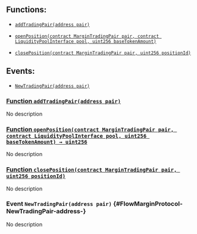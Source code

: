 ## Functions:

- [`addTradingPair(address pair)`](#FlowMarginProtocol-addTradingPair-address-)

- [`openPosition(contract MarginTradingPair pair, contract LiquidityPoolInterface pool, uint256 baseTokenAmount)`](#FlowMarginProtocol-openPosition-contract-MarginTradingPair-contract-LiquidityPoolInterface-uint256-)

- [`closePosition(contract MarginTradingPair pair, uint256 positionId)`](#FlowMarginProtocol-closePosition-contract-MarginTradingPair-uint256-)

## Events:

- [`NewTradingPair(address pair)`](#FlowMarginProtocol-NewTradingPair-address-)

### [Function `addTradingPair(address pair)`](#FlowMarginProtocol-addTradingPair-address-)

No description

### [Function `openPosition(contract MarginTradingPair pair, contract LiquidityPoolInterface pool, uint256 baseTokenAmount) → uint256`](#FlowMarginProtocol-openPosition-contract-MarginTradingPair-contract-LiquidityPoolInterface-uint256-)

No description

### [Function `closePosition(contract MarginTradingPair pair, uint256 positionId)`](#FlowMarginProtocol-closePosition-contract-MarginTradingPair-uint256-)

No description

### Event `NewTradingPair(address pair)` {#FlowMarginProtocol-NewTradingPair-address-}

No description
